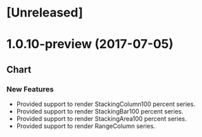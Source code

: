 # [Unreleased]

# 1.0.10-preview (2017-07-05)

## Chart
### New Features
-	Provided support to render StackingColumn100 percent series.
-	Provided support to render StackingBar100 percent series.
-	Provided support to render StackingArea100 percent series.
-	Provided support to render RangeColumn series.